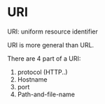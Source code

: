 # URI

URI: uniform resource identifier

URI is more general than URL.

There are 4 part of a URI:

1. protocol \(HTTP..\)
2. Hostname
3. port
4. Path-and-file-name

